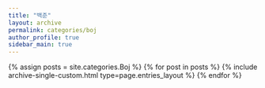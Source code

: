 ```yaml
---
title: "백준"
layout: archive
permalink: categories/boj
author_profile: true
sidebar_main: true
---
```


{% assign posts = site.categories.Boj %}
{% for post in posts %} {% include archive-single-custom.html type=page.entries_layout %} {% endfor %}
